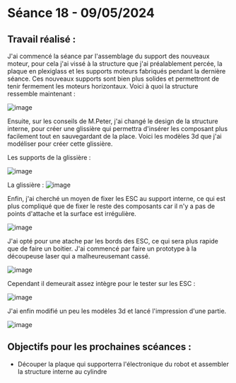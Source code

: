 # **Séance 18 - 09/05/2024**
## Travail réalisé :
J'ai commencé la séance par l'assemblage du support des nouveaux moteur, pour cela j'ai vissé à la structure que j'ai préalablement percée, la plaque en plexiglass et les supports moteurs fabriqués pendant la dernière séance. Ces nouveaux supports sont bien plus solides et permettront de tenir fermement les moteurs horizontaux. Voici à quoi la structure ressemble maintenant :

![image](https://github.com/TibaudoRomain/ProjetAR/assets/146826729/2997f6d8-541d-4d32-99df-fb51363b0285)

Ensuite, sur les conseils de M.Peter, j'ai changé le design de la structure interne, pour créer une glissière qui permettra d'insérer les composant plus facilement tout en sauvegardant de la place. Voici les modèles 3d que j'ai modéliser pour créer cette glissière.

Les supports de la glissière :

![image](https://github.com/TibaudoRomain/ProjetAR/assets/146826729/ea9ef542-087b-4f4d-94a5-3c1a767eae95)

La glissière :
![image](https://github.com/TibaudoRomain/ProjetAR/assets/146826729/f13a8de6-16a6-4962-81e2-42dea756c4ee)

Enfin, j'ai cherché un moyen de fixer les ESC au support interne, ce qui est plus compliqué que de fixer le reste des composants car il n'y a pas de points d'attache et la surface est irrégulière.

![image](https://github.com/TibaudoRomain/ProjetAR/assets/146826729/ac6901ce-8a7b-4fc9-a6e9-9a9cb895df0d)

J'ai opté pour une atache par les bords des ESC, ce qui sera plus rapide que de faire un boitier. J'ai commencé par faire un prototype à la découpeuse laser qui a malheureusemant cassé.

![image](https://github.com/TibaudoRomain/ProjetAR/assets/146826729/cae3fd74-b4a8-418e-a802-626db5851a31)

Cependant il demeurait assez intègre pour le tester sur les ESC :

![image](https://github.com/TibaudoRomain/ProjetAR/assets/146826729/3e988b6c-771e-4371-ba29-1648192247ab)

J'ai enfin modifié un peu les modèles 3d et lancé l'impression d'une partie. 

![image](https://github.com/TibaudoRomain/ProjetAR/assets/146826729/08a9dabf-899e-40b2-b09b-abd48476ae52)

## Objectifs pour les prochaines scéances :
- Découper la plaque qui supporterra l'électronique du robot et assembler la structure interne au cylindre
